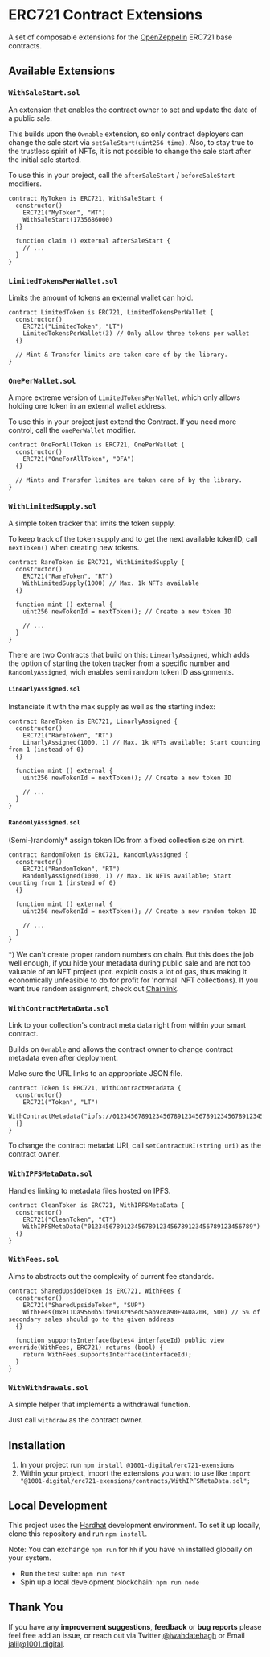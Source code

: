 # ERC721 Contract Extensions
A set of composable extensions for the [OpenZeppelin](https://openzeppelin.com/) ERC721 base contracts.

## Available Extensions
### `WithSaleStart.sol`
An extension that enables the contract owner to set and update the date of a public sale.

This builds upon the `Ownable` extension, so only contract deployers can change the sale start via `setSaleStart(uint256 time)`.
Also, to stay true to the trustless spirit of NFTs, it is not possible to change the sale start after the initial sale started.

To use this in your project, call the `afterSaleStart` / `beforeSaleStart` modifiers.

```solidity
contract MyToken is ERC721, WithSaleStart {
  constructor()
    ERC721("MyToken", "MT")
    WithSaleStart(1735686000)
  {}

  function claim () external afterSaleStart {
    // ...
  }
}
```

### `LimitedTokensPerWallet.sol`
Limits the amount of tokens an external wallet can hold.

```solidity
contract LimitedToken is ERC721, LimitedTokensPerWallet {
  constructor()
    ERC721("LimitedToken", "LT")
    LimitedTokensPerWallet(3) // Only allow three tokens per wallet
  {}

  // Mint & Transfer limits are taken care of by the library.
}
```

### `OnePerWallet.sol`
A more extreme version of `LimitedTokensPerWallet`, which only allows holding one token in an external wallet address.

To use this in your project just extend the Contract. If you need more control, call the `onePerWallet` modifier. 

```solidity
contract OneForAllToken is ERC721, OnePerWallet {
  constructor()
    ERC721("OneForAllToken", "OFA")
  {}

  // Mints and Transfer limites are taken care of by the library.
}
```

### `WithLimitedSupply.sol`
A simple token tracker that limits the token supply.

To keep track of the token supply and to get the next available tokenID, call `nextToken()` when creating new tokens.

```solidity
contract RareToken is ERC721, WithLimitedSupply {
  constructor()
    ERC721("RareToken", "RT")
    WithLimitedSupply(1000) // Max. 1k NFTs available
  {}

  function mint () external {
    uint256 newTokenId = nextToken(); // Create a new token ID

    // ...
  }
}
```

There are two Contracts that build on this: `LinearlyAssigned`, which adds the option of starting the token tracker from a specific number and `RandomlyAssigned`, wich enables semi random token ID assignments.

#### `LinearlyAssigned.sol`
Instanciate it with the max supply as well as the starting index:

```solidity
contract RareToken is ERC721, LinarlyAssigned {
  constructor()
    ERC721("RareToken", "RT")
    LinarlyAssigned(1000, 1) // Max. 1k NFTs available; Start counting from 1 (instead of 0)
  {}

  function mint () external {
    uint256 newTokenId = nextToken(); // Create a new token ID

    // ...
  }
}
```

#### `RandomlyAssigned.sol`
(Semi-)randomly* assign token IDs from a fixed collection size on mint.

```solidity
contract RandomToken is ERC721, RandomlyAssigned {
  constructor()
    ERC721("RandomToken", "RT")
    RandomlyAssigned(1000, 1) // Max. 1k NFTs available; Start counting from 1 (instead of 0)
  {}

  function mint () external {
    uint256 newTokenId = nextToken(); // Create a new random token ID

    // ...
  }
}
```

*) We can't create proper random numbers on chain. But this does the job well enough, if you hide your metadata during public sale and are not too valuable of an NFT project (pot. exploit costs a lot of gas, thus making it economically unfeasible to do for profit for 'normal' NFT collections). If you want true random assignment, check out [Chainlink](https://chain.link/).


### `WithContractMetaData.sol`
Link to your collection's contract meta data right from within your smart contract.

Builds on `Ownable` and allows the contract owner to change contract metadata even after deployment.

Make sure the URL links to an appropriate JSON file.

```solidity
contract Token is ERC721, WithContractMetadata {
  constructor()
    ERC721("Token", "LT")
    WithContractMetadata("ipfs://0123456789123456789123456789123456789123456789/metadata.json")
  {}
}
```

To change the contract metadat URI, call `setContractURI(string uri)` as the contract owner.

### `WithIPFSMetaData.sol`
Handles linking to metadata files hosted on IPFS.

```solidity
contract CleanToken is ERC721, WithIPFSMetaData {
  constructor()
    ERC721("CleanToken", "CT")
    WithIPFSMetaData("0123456789123456789123456789123456789123456789")
  {}
}
```

### `WithFees.sol`
Aims to abstracts out the complexity of current fee standards.

```solidity
contract SharedUpsideToken is ERC721, WithFees {
  constructor()
    ERC721("SharedUpsideToken", "SUP")
    WithFees(0xe11Da9560b51f8918295edC5ab9c0a90E9ADa20B, 500) // 5% of secondary sales should go to the given address
  {}

  function supportsInterface(bytes4 interfaceId) public view override(WithFees, ERC721) returns (bool) {
    return WithFees.supportsInterface(interfaceId);
  }
}
```

### `WithWithdrawals.sol`
A simple helper that implements a withdrawal function.

Just call `withdraw` as the contract owner.

## Installation
1. In your project run `npm install @1001-digital/erc721-exensions`
2. Within your project, import the extensions you want to use like `import "@1001-digital/erc721-exensions/contracts/WithIPFSMetaData.sol";`

## Local Development
This project uses the [Hardhat](https://hardhat.org/) development environment. To set it up locally, clone this repository and run `npm install`.

Note: You can exchange `npm run` for `hh` if you have `hh` installed globally on your system.

- Run the test suite: `npm run test`
- Spin up a local development blockchain: `npm run node`
<!-- - Deploy contract with `npm run deploy:localhost` -->

## Thank You
If you have any **improvement suggestions**, **feedback** or **bug reports** please feel free add an issue, or reach out via Twitter [@jwahdatehagh](https://twitter.com/jwahdatehagh) or Email [jalil@1001.digital](jalil@1001.digital).
